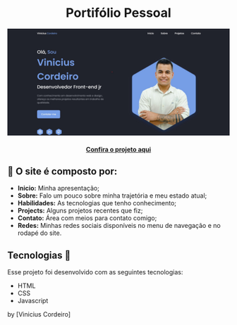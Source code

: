 <h1 align="center"> Portifólio Pessoal</h1>

<img src="assets/img/Portifolio.jpg" alt="Imagem do projeto finalizado">

<h4 align="center"><a href="https://vinicius-cordeiro.netlify.app/" target="_blank" >Confira o projeto aqui</a></h4>


## 🤯 O site é composto por:

- **Inicio:** Minha apresentação;
- **Sobre:** Falo um pouco sobre minha trajetória e meu estado atual;
- **Habilidades:** As tecnologias que tenho conhecimento;
- **Projects:** Alguns projetos recentes que fiz;
- **Contato:** Área com meios para contato comigo;
- **Redes:** Minhas redes sociais disponíveis no menu de navegação e no rodapé do site.

## Tecnologias 🚀 

Esse projeto foi desenvolvido com as seguintes tecnologias:

- HTML
- CSS
- Javascript

by [Vinicius Cordeiro]

